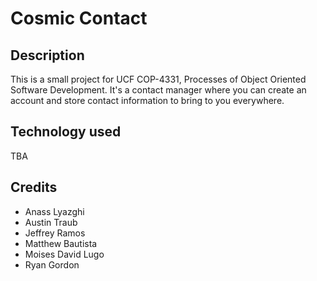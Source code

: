 # Cosmic Contact

## Description
This is a small project for UCF COP-4331, Processes of Object Oriented Software Development. It's a contact manager where you can create an account and store contact information to bring to you everywhere.

## Technology used
TBA

## Credits
* Anass Lyazghi
* Austin Traub
* Jeffrey Ramos
* Matthew Bautista
* Moises David Lugo
* Ryan Gordon